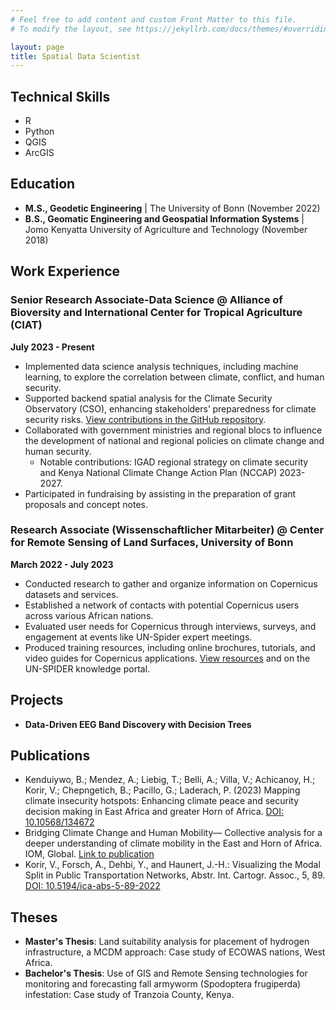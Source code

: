 ```yaml
---
# Feel free to add content and custom Front Matter to this file.
# To modify the layout, see https://jekyllrb.com/docs/themes/#overriding-theme-defaults

layout: page
title: Spatial Data Scientist
---
```


## Technical Skills
- R
- Python
- QGIS
- ArcGIS

## Education
- **M.S., Geodetic Engineering** | The University of Bonn (November 2022)
- **B.S., Geomatic Engineering and Geospatial Information Systems** | Jomo Kenyatta University of Agriculture and Technology (November 2018)

## Work Experience

### Senior Research Associate-Data Science @ Alliance of Bioversity and International Center for Tropical Agriculture (CIAT)
**July 2023 - Present**
- Implemented data science analysis techniques, including machine learning, to explore the correlation between climate, conflict, and human security.
- Supported backend spatial analysis for the Climate Security Observatory (CSO), enhancing stakeholders’ preparedness for climate security risks. [View contributions in the GitHub repository](https://github.com/).
- Collaborated with government ministries and regional blocs to influence the development of national and regional policies on climate change and human security.
  - Notable contributions: IGAD regional strategy on climate security and Kenya National Climate Change Action Plan (NCCAP) 2023-2027.
- Participated in fundraising by assisting in the preparation of grant proposals and concept notes.

### Research Associate (Wissenschaftlicher Mitarbeiter) @ Center for Remote Sensing of Land Surfaces, University of Bonn
**March 2022 - July 2023**
- Conducted research to gather and organize information on Copernicus datasets and services.
- Established a network of contacts with potential Copernicus users across various African nations.
- Evaluated user needs for Copernicus through interviews, surveys, and engagement at events like UN-Spider expert meetings.
- Produced training resources, including online brochures, tutorials, and video guides for Copernicus applications. [View resources](https://www.zfl.uni-bonn.de/resources-1/training-module-handbook-contents/flood-module) and on the UN-SPIDER knowledge portal.

## Projects
- **Data-Driven EEG Band Discovery with Decision Trees**

## Publications
- Kenduiywo, B.; Mendez, A.; Liebig, T.; Belli, A.; Villa, V.; Achicanoy, H.; Korir, V.; Chepngetich, B.; Pacillo, G.; Laderach, P. (2023) Mapping climate insecurity hotspots: Enhancing climate peace and security decision making in East Africa and greater Horn of Africa. [DOI: 10.10568/134672](https://hdl.handle.net/10568/134672)
- Bridging Climate Change and Human Mobility— Collective analysis for a deeper understanding of climate mobility in the East and Horn of Africa. IOM, Global. [Link to publication](https://global.understanding-climate-mobility.org)
- Korir, V., Forsch, A., Dehbi, Y., and Haunert, J.-H.: Visualizing the Modal Split in Public Transportation Networks, Abstr. Int. Cartogr. Assoc., 5, 89. [DOI: 10.5194/ica-abs-5-89-2022](https://doi.org/10.5194/ica-abs-5-89-2022)

## Theses
- **Master's Thesis**: Land suitability analysis for placement of hydrogen infrastructure, a MCDM approach: Case study of ECOWAS nations, West Africa.
- **Bachelor's Thesis**: Use of GIS and Remote Sensing technologies for monitoring and forecasting fall armyworm (Spodoptera frugiperda) infestation: Case study of Tranzoia County, Kenya.
